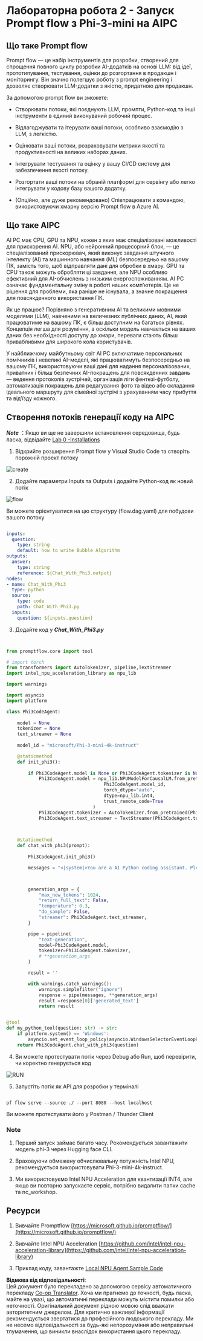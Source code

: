 <!--
CO_OP_TRANSLATOR_METADATA:
{
  "original_hash": "bc29f7fe7fc16bed6932733eac8c81b8",
  "translation_date": "2025-07-09T19:34:12+00:00",
  "source_file": "md/02.Application/02.Code/Phi3/VSCodeExt/HOL/AIPC/02.PromptflowWithNPU.md",
  "language_code": "uk"
}
-->
# **Лабораторна робота 2 - Запуск Prompt flow з Phi-3-mini на AIPC**

## **Що таке Prompt flow**

Prompt flow — це набір інструментів для розробки, створений для спрощення повного циклу розробки AI-додатків на основі LLM: від ідеї, прототипування, тестування, оцінки до розгортання в продакшн і моніторингу. Він значно полегшує роботу з prompt engineering і дозволяє створювати LLM-додатки з якістю, придатною для продакшн.

За допомогою prompt flow ви зможете:

- Створювати потоки, які поєднують LLM, промпти, Python-код та інші інструменти в єдиний виконуваний робочий процес.

- Відлагоджувати та ітерувати ваші потоки, особливо взаємодію з LLM, з легкістю.

- Оцінювати ваші потоки, розраховувати метрики якості та продуктивності на великих наборах даних.

- Інтегрувати тестування та оцінку у вашу CI/CD систему для забезпечення якості потоку.

- Розгортати ваші потоки на обраній платформі для сервінгу або легко інтегрувати у кодову базу вашого додатку.

- (Опційно, але дуже рекомендовано) Співпрацювати з командою, використовуючи хмарну версію Prompt flow в Azure AI.

## **Що таке AIPC**

AI PC має CPU, GPU та NPU, кожен з яких має спеціалізовані можливості для прискорення AI. NPU, або нейронний процесорний блок, — це спеціалізований прискорювач, який виконує завдання штучного інтелекту (AI) та машинного навчання (ML) безпосередньо на вашому ПК, замість того, щоб відправляти дані для обробки в хмару. GPU та CPU також можуть обробляти ці завдання, але NPU особливо ефективний для AI-обчислень з низьким енергоспоживанням. AI PC означає фундаментальну зміну в роботі наших комп’ютерів. Це не рішення для проблеми, яка раніше не існувала, а значне покращення для повсякденного використання ПК.

Як це працює? Порівняно з генеративним AI та великими мовними моделями (LLM), навченими на величезних публічних даних, AI, який працюватиме на вашому ПК, є більш доступним на багатьох рівнях. Концепція легша для розуміння, а оскільки модель навчається на ваших даних без необхідності доступу до хмари, переваги стають більш привабливими для широкого кола користувачів.

У найближчому майбутньому світ AI PC включатиме персональних помічників і невеликі AI-моделі, які працюватимуть безпосередньо на вашому ПК, використовуючи ваші дані для надання персоналізованих, приватних і більш безпечних AI-покращень для повсякденних завдань — ведення протоколів зустрічей, організація ліги фентезі-футболу, автоматизація покращень для редагування фото та відео або складання ідеального маршруту для сімейної зустрічі з урахуванням часу прибуття та від’їзду кожного.

## **Створення потоків генерації коду на AIPC**

***Note*** ：Якщо ви ще не завершили встановлення середовища, будь ласка, відвідайте [Lab 0 -Installations](./01.Installations.md)

1. Відкрийте розширення Prompt flow у Visual Studio Code та створіть порожній проект потоку

![create](../../../../../../../../../imgs/02/vscodeext/pf_create.png)

2. Додайте параметри Inputs та Outputs і додайте Python-код як новий потік

![flow](../../../../../../../../../imgs/02/vscodeext/pf_flow.png)

Ви можете орієнтуватися на цю структуру (flow.dag.yaml) для побудови вашого потоку

```yaml

inputs:
  question:
    type: string
    default: how to write Bubble Algorithm
outputs:
  answer:
    type: string
    reference: ${Chat_With_Phi3.output}
nodes:
- name: Chat_With_Phi3
  type: python
  source:
    type: code
    path: Chat_With_Phi3.py
  inputs:
    question: ${inputs.question}


```

3. Додайте код у ***Chat_With_Phi3.py***

```python


from promptflow.core import tool

# import torch
from transformers import AutoTokenizer, pipeline,TextStreamer
import intel_npu_acceleration_library as npu_lib

import warnings

import asyncio
import platform

class Phi3CodeAgent:
    
    model = None
    tokenizer = None
    text_streamer = None
    
    model_id = "microsoft/Phi-3-mini-4k-instruct"

    @staticmethod
    def init_phi3():
        
        if Phi3CodeAgent.model is None or Phi3CodeAgent.tokenizer is None or Phi3CodeAgent.text_streamer is None:
            Phi3CodeAgent.model = npu_lib.NPUModelForCausalLM.from_pretrained(
                                    Phi3CodeAgent.model_id,
                                    torch_dtype="auto",
                                    dtype=npu_lib.int4,
                                    trust_remote_code=True
                                )
            Phi3CodeAgent.tokenizer = AutoTokenizer.from_pretrained(Phi3CodeAgent.model_id)
            Phi3CodeAgent.text_streamer = TextStreamer(Phi3CodeAgent.tokenizer, skip_prompt=True)

    

    @staticmethod
    def chat_with_phi3(prompt):
        
        Phi3CodeAgent.init_phi3()

        messages = "<|system|>You are a AI Python coding assistant. Please help me to generate code in Python.The answer only genertated Python code, but any comments and instructions do not need to be generated<|end|><|user|>" + prompt +"<|end|><|assistant|>"



        generation_args = {
            "max_new_tokens": 1024,
            "return_full_text": False,
            "temperature": 0.3,
            "do_sample": False,
            "streamer": Phi3CodeAgent.text_streamer,
        }

        pipe = pipeline(
            "text-generation",
            model=Phi3CodeAgent.model,
            tokenizer=Phi3CodeAgent.tokenizer,
            # **generation_args
        )

        result = ''

        with warnings.catch_warnings():
            warnings.simplefilter("ignore")
            response = pipe(messages, **generation_args)
            result =response[0]['generated_text']
            return result


@tool
def my_python_tool(question: str) -> str:
    if platform.system() == 'Windows':
        asyncio.set_event_loop_policy(asyncio.WindowsSelectorEventLoopPolicy())
    return Phi3CodeAgent.chat_with_phi3(question)


```

4. Ви можете протестувати потік через Debug або Run, щоб перевірити, чи коректно генерується код

![RUN](../../../../../../../../../imgs/02/vscodeext/pf_run.png)

5. Запустіть потік як API для розробки у терміналі

```

pf flow serve --source ./ --port 8080 --host localhost   

```

Ви можете протестувати його у Postman / Thunder Client

### **Note**

1. Перший запуск займає багато часу. Рекомендується завантажити модель phi-3 через Hugging face CLI.

2. Враховуючи обмежену обчислювальну потужність Intel NPU, рекомендується використовувати Phi-3-mini-4k-instruct.

3. Ми використовуємо Intel NPU Acceleration для квантизації INT4, але якщо ви повторно запускаєте сервіс, потрібно видалити папки cache та nc_workshop.

## **Ресурси**

1. Вивчайте Promptflow [https://microsoft.github.io/promptflow/](https://microsoft.github.io/promptflow/)

2. Вивчайте Intel NPU Acceleration [https://github.com/intel/intel-npu-acceleration-library](https://github.com/intel/intel-npu-acceleration-library)

3. Приклад коду, завантажте [Local NPU Agent Sample Code](../../../../../../../../../code/07.Lab/01/AIPC)

**Відмова від відповідальності**:  
Цей документ було перекладено за допомогою сервісу автоматичного перекладу [Co-op Translator](https://github.com/Azure/co-op-translator). Хоча ми прагнемо до точності, будь ласка, майте на увазі, що автоматичні переклади можуть містити помилки або неточності. Оригінальний документ рідною мовою слід вважати авторитетним джерелом. Для критично важливої інформації рекомендується звертатися до професійного людського перекладу. Ми не несемо відповідальності за будь-які непорозуміння або неправильні тлумачення, що виникли внаслідок використання цього перекладу.